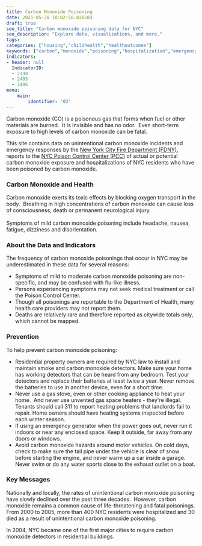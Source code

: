 ```yaml
---
title: Carbon Monoxide Poisoning
date: 2021-05-28 18:02:58.836583
draft: true
seo_title: "Carbon monoxide poisoning data for NYC"
seo_description: "Explore data, visualizations, and more."
tags: 
categories: ["housing","childhealth","healthoutcomes"]
keywords: ["carbon","monoxide","poisoning","hospitalization","emergency department visits","children","housing"] 
indicators:
- header: null
  IndicatorID:
  - 2398
  - 2405
  - 2406
menu:
    main:
        identifier: '03'
---
```


Carbon monoxide (CO) is a poisonous gas that forms when fuel or other materials are burned.  It is invisible and has no odor.  Even short-term exposure to high levels of carbon monoxide can be fatal.

This site contains data on unintentional carbon monoxide incidents and emergency responses by the [New York City Fire Department (FDNY)](http://www.nyc.gov/html/fdny/html/home2.shtml), reports to the [NYC Poison Control Center (PCC)](http://www1.nyc.gov/site/doh/health/health-topics/poison-control.page) of actual or potential carbon monoxide exposure and hospitalizations of NYC residents who have been poisoned by carbon monoxide.

### Carbon Monoxide and Health

Carbon monoxide exerts its toxic effects by blocking oxygen transport in the body.  Breathing in high concentrations of carbon monoxide can cause loss of consciousness, death or permanent neurological injury.   
   
Symptoms of mild carbon monoxide poisoning include headache, nausea, fatigue, dizziness and disorientation.

### About the Data and Indicators

The frequency of carbon monoxide poisonings that occur in NYC may be underestimated in these data for several reasons:

* Symptoms of mild to moderate carbon monoxide poisoning are non-specific, and may be confused with flu-like illness.
* Persons experiencing symptoms may not seek medical treatment or call the Poison Control Center.
* Though all poisonings are reportable to the Department of Health, many health care providers may not report them.
* Deaths are relatively rare and therefore reported as citywide totals only, which cannot be mapped.

### Prevention

To help prevent carbon monoxide poisoning:

* Residential property owners are required by NYC law to install and maintain smoke and carbon monoxide detectors. Make sure your home has working detectors that can be heard from any bedroom. Test your detectors and replace their batteries at least twice a year. Never remove the batteries to use in another device, even for a short time.
* Never use a gas stove, oven or other cooking appliance to heat your home.  And never use unvented gas space heaters - they're illegal.  Tenants should call 311 to report heating problems that landlords fail to repair. Home owners should have heating systems inspected before each winter season.
* If using an emergency generator when the power goes out, never run it indoors or near any enclosed space. Keep it outside, far away from any doors or windows.
* Avoid carbon monoxide hazards around motor vehicles. On cold days, check to make sure the tail pipe under the vehicle is clear of snow before starting the engine, and never warm up a car inside a garage.  Never swim or do any water sports close to the exhaust outlet on a boat.

### Key Messages

Nationally and locally, the rates of unintentional carbon monoxide poisoning have slowly declined over the past three decades.  However, carbon monoxide remains a common cause of life-threatening and fatal poisonings. From 2000 to 2005, more than 400 NYC residents were hospitalized and 30 died as a result of unintentional carbon monoxide poisoning.  
  
In 2004, NYC became one of the first major cities to require carbon monoxide detectors in residential buildings.
